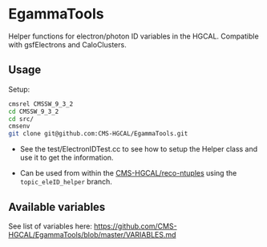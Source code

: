 # EgammaTools
Helper functions for electron/photon ID variables in the HGCAL. Compatible with gsfElectrons and CaloClusters.

## Usage

Setup:
```Bash
cmsrel CMSSW_9_3_2
cd CMSSW_9_3_2
cd src/
cmsenv
git clone git@github.com:CMS-HGCAL/EgammaTools.git
```

* See the test/ElectronIDTest.cc to see how to setup the Helper class and use it to get the information.

* Can be used from within the [CMS-HGCAL/reco-ntuples](https://github.com/CMS-HGCAL/reco-ntuples) using the `topic_eleID_helper` branch.


## Available variables
See list of variables here: https://github.com/CMS-HGCAL/EgammaTools/blob/master/VARIABLES.md
